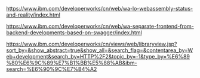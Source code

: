 https://www.ibm.com/developerworks/cn/web/wa-lo-webassembly-status-and-reality/index.html

https://www.ibm.com/developerworks/cn/web/wa-separate-frontend-from-backend-developments-based-on-swagger/index.html


https://www.ibm.com/developerworks/cn/views/web/libraryview.jsp?sort_by=&show_abstract=true&show_all=&search_flag=&contentarea_by=Web+development&search_by=HTTP%2F2&topic_by=-1&type_by=%E6%89%80%E6%9C%89%E7%B1%BB%E5%88%AB&ibm-search=%E6%90%9C%E7%B4%A2